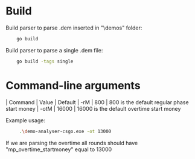 # Build
Build parser to parse .dem inserted in "\demos" folder:
```sh
    go build
```

Build parser to parse a single .dem file:
```sh
    go build -tags single
```

# Command-line arguments

| Command | Value | Default
| -rM | 800 | 800 is the default regular phase start money
| -otM | 16000 | 16000 is the default overtime start money

Example usage:
```sh
     .\demo-analyser-csgo.exe -ot 13000
```

If we are parsing the overtime all rounds should have "mp_overtime_startmoney" equal to 13000

